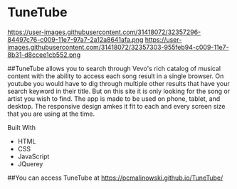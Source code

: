 # TuneTube

https://user-images.githubusercontent.com/31418072/32357296-84497c76-c009-11e7-97a7-2a12a8641afa.png
https://user-images.githubusercontent.com/31418072/32357303-955feb94-c009-11e7-8b31-d8ccee1cb552.png

##TuneTube allows you to search through Vevo's rich catalog of musical content with the ability to access each song result in a single browser. On youtube you would have to dig through multiple other results that have your search keyword in their title. But on this site it is only looking for the song or artist you wish to find. The app is made to be used on phone, tablet, and desktop. The responsive design amkes it fit to each and every screen size that you are using at the time.

Built With
* HTML
* CSS
* JavaScript
* JQuerey

##You can access TuneTube at https://pcmalinowski.github.io/TuneTube/
